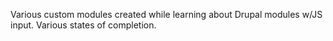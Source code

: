Various custom modules created while learning about Drupal modules w/JS input. Various states of completion.